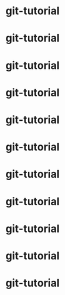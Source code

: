 # git-tutorial
# git-tutorial
# git-tutorial
# git-tutorial
# git-tutorial
# git-tutorial
# git-tutorial
# git-tutorial
# git-tutorial
# git-tutorial
# git-tutorial
